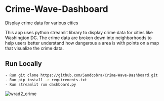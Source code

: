 # Crime-Wave-Dashboard
Display crime data for various cities

This app uses python streamlit library to display crime data for cities like Washington DC. The crime data are broken down into neighborhoods to help users better understand how dangerous a area is with points on a map that visualize the crime data.

## Run Locally
```bash
- Run git clone https://github.com/Sandcobra/Crime-Wave-Dashboard.git
- Run pip install -r requirements.txt
- Run streamlit run dashboard.py
```

![wrad2_crime](https://user-images.githubusercontent.com/20058009/174487526-baed2437-b785-4ad2-9cee-7ff835f54fde.JPG)
